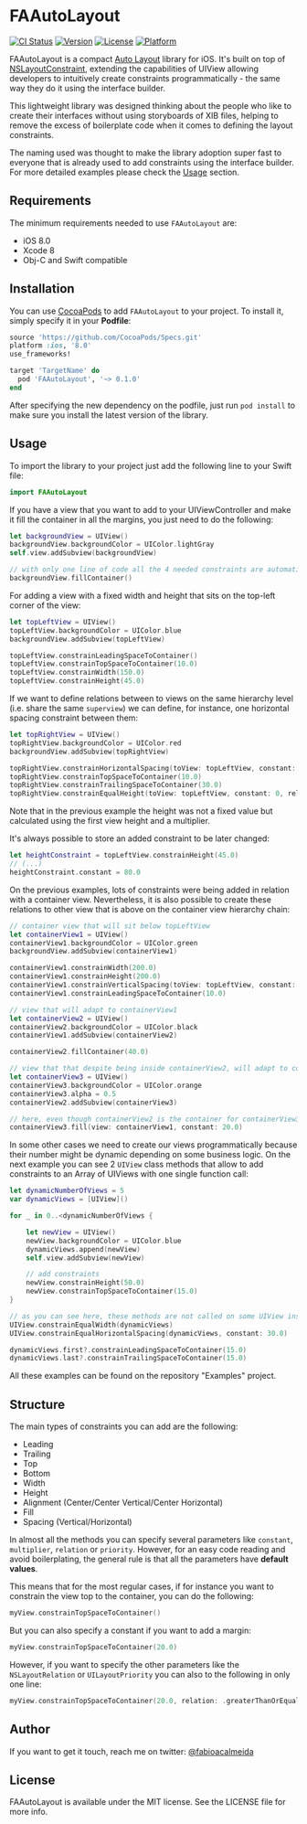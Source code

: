 # FAAutoLayout

[![CI Status](http://img.shields.io/travis/fabioalmeida/FAAutoLayout.svg?style=flat)](https://travis-ci.org/fabioalmeida/FAAutoLayout)
[![Version](https://img.shields.io/cocoapods/v/FAAutoLayout.svg?style=flat)](http://cocoapods.org/pods/FAAutoLayout)
[![License](https://img.shields.io/cocoapods/l/FAAutoLayout.svg?style=flat)](http://cocoapods.org/pods/FAAutoLayout)
[![Platform](https://img.shields.io/cocoapods/p/FAAutoLayout.svg?style=flat)](http://cocoapods.org/pods/FAAutoLayout)

FAAutoLayout is a compact [Auto Layout](https://developer.apple.com/library/content/documentation/UserExperience/Conceptual/AutolayoutPG/index.html) library for iOS. It's built on top of [NSLayoutConstraint](https://developer.apple.com/documentation/uikit/nslayoutconstraint), extending the capabilities of UIView allowing developers to intuitively create constraints programmatically - the same way they do it using the interface builder.

This lightweight library was designed thinking about the people who like to create their interfaces without using storyboards of XIB files, helping to remove the excess of boilerplate code when it comes to defining the layout constraints.

The naming used was thought to make the library adoption super fast to everyone that is already used to add constraints using the interface builder. For more detailed examples please check the [Usage](#usage) section.


## Requirements

The minimum requirements needed to use `FAAutoLayout` are:
- iOS 8.0
- Xcode 8
- Obj-C and Swift compatible


## Installation

You can use [CocoaPods](http://cocoapods.org) to add `FAAutoLayout` to your project. To install it, simply specify it in your **Podfile**:

```ruby
source 'https://github.com/CocoaPods/Specs.git'
platform :ios, '8.0'
use_frameworks!

target 'TargetName' do
  pod 'FAAutoLayout', '~> 0.1.0'
end
```

After specifying the new dependency on the podfile, just run `pod install` to make sure you install the latest version of the library.


## Usage

To import the library to your project just add the following line to your Swift file:

```swift
import FAAutoLayout
```

If you have a view that you want to add to your UIViewController and make it fill the container in all the margins, you just need to do the following:

```swift
let backgroundView = UIView()
backgroundView.backgroundColor = UIColor.lightGray
self.view.addSubview(backgroundView)

// with only one line of code all the 4 needed constraints are automatically added to the view
backgroundView.fillContainer()
```

For adding a view with a fixed width and height that sits on the top-left corner of the view:

```swift
let topLeftView = UIView()
topLeftView.backgroundColor = UIColor.blue
backgroundView.addSubview(topLeftView)

topLeftView.constrainLeadingSpaceToContainer()
topLeftView.constrainTopSpaceToContainer(10.0)
topLeftView.constrainWidth(150.0)
topLeftView.constrainHeight(45.0)
```

If we want to define relations between to views on the same hierarchy level (i.e. share the same `superview`) we can define, for instance, one horizontal spacing constraint between them:

```swift
let topRightView = UIView()
topRightView.backgroundColor = UIColor.red
backgroundView.addSubview(topRightView)

topRightView.constrainHorizontalSpacing(toView: topLeftView, constant: 20.0)
topRightView.constrainTopSpaceToContainer(10.0)
topRightView.constrainTrailingSpaceToContainer(30.0)
topRightView.constrainEqualHeight(toView: topLeftView, constant: 0, relation: .equal, priority: UILayoutPriorityRequired, multiplier: 2.0)
```

Note that in the previous example the height was not a fixed value but calculated using the first view height and a multiplier.

It's always possible to store an added constraint to be later changed:

```swift
let heightConstraint = topLeftView.constrainHeight(45.0)
// (...)
heightConstraint.constant = 80.0
```

On the previous examples, lots of constraints were being added in relation with a container view. Nevertheless, it is also possible to create these relations to other view that is above on the container view hierarchy chain:

```swift
// container view that will sit below topLeftView
let containerView1 = UIView()
containerView1.backgroundColor = UIColor.green
backgroundView.addSubview(containerView1)

containerView1.constrainWidth(200.0)
containerView1.constrainHeight(200.0)
containerView1.constrainVerticalSpacing(toView: topLeftView, constant: 100.0)
containerView1.constrainLeadingSpaceToContainer(10.0)

// view that will adapt to containerView1
let containerView2 = UIView()
containerView2.backgroundColor = UIColor.black
containerView1.addSubview(containerView2)

containerView2.fillContainer(40.0)

// view that that despite being inside containerView2, will adapt to containerView1
let containerView3 = UIView()
containerView3.backgroundColor = UIColor.orange
containerView3.alpha = 0.5
containerView2.addSubview(containerView3)

// here, even though containerView2 is the container for containerView3, we can make a relation to containerView1 since it the the superview of containerView2
containerView3.fill(view: containerView1, constant: 20.0)
```

In some other cases we need to create our views programmatically because their number might be dynamic depending on some business logic. On the next example you can see 2 `UIView` class methods that allow to add constraints to an Array of UIViews with one single function call:

```swift
let dynamicNumberOfViews = 5
var dynamicViews = [UIView]()

for _ in 0..<dynamicNumberOfViews {

    let newView = UIView()
    newView.backgroundColor = UIColor.blue
    dynamicViews.append(newView)
    self.view.addSubview(newView)

    // add constraints
    newView.constrainHeight(50.0)
    newView.constrainTopSpaceToContainer(15.0)
}

// as you can see here, these methods are not called on some UIView instance but are UIView class methods
UIView.constrainEqualWidth(dynamicViews)
UIView.constrainEqualHorizontalSpacing(dynamicViews, constant: 30.0)

dynamicViews.first?.constrainLeadingSpaceToContainer(15.0)
dynamicViews.last?.constrainTrailingSpaceToContainer(15.0)
```

All these examples can be found on the repository "Examples" project.


## Structure

The main types of constraints you can add are the following:

- Leading
- Trailing
- Top
- Bottom
- Width
- Height
- Alignment (Center/Center Vertical/Center Horizontal)
- Fill
- Spacing (Vertical/Horizontal)

In almost all the methods you can specify several parameters like `constant`, `multiplier`, `relation` or `priority`. However, for an easy code reading and avoid boilerplating, the general rule is that all the parameters have **default values**.

This means that for the most regular cases, if for instance you want to constrain the view top to the container, you can do the following:

```swift
myView.constrainTopSpaceToContainer()
```

But you can also specify a constant if you want to add a margin:

```swift
myView.constrainTopSpaceToContainer(20.0)
```

However, if you want to specify the other parameters like the `NSLayoutRelation` or `UILayoutPriority` you can also to the following in only one line:

```swift
myView.constrainTopSpaceToContainer(20.0, relation: .greaterThanOrEqual, priority: UILayoutPriorityRequired, multiplier: 0.7)
```


## Author

If you want to get it touch, reach me on twitter: [@fabioacalmeida](https://twitter.com/fabioacalmeida)


## License

FAAutoLayout is available under the MIT license. See the LICENSE file for more info.
